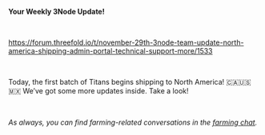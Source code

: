 **Your Weekly 3Node Update!**

<br/>

https://forum.threefold.io/t/november-29th-3node-team-update-north-america-shipping-admin-portal-technical-support-more/1533

<br/>

Today, the first batch of Titans begins shipping to North America! 🇨🇦🇺🇸🇲🇽 We’ve got some more updates inside. Take a look!

<br/>

*As always, you can find farming-related conversations in the [farming chat](https://t.me/threefoldfarmers).*